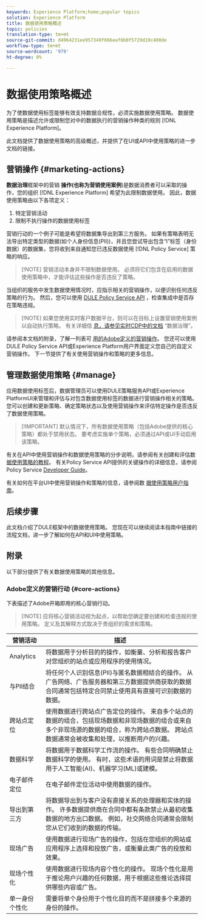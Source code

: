 ```yaml
---
keywords: Experience Platform;home;popular topics
solution: Experience Platform
title: 数据使用策略概述
topic: policies
translation-type: tm+mt
source-git-commit: d4964231ee957349f666eaf6b0f5729d19c408de
workflow-type: tm+mt
source-wordcount: '979'
ht-degree: 0%

---
```



# 数据使用策略概述

为了使数据使用标签能够有效支持数据合规性，必须实施数据使用策略。 数据使用策略是描述允许或限制您对中的数据执行的营销操作种类的规则 [!DNL Experience Platform]。

此文档提供了数据使用策略的高级概述，并提供了在UI或API中使用策略的进一步文档的链接。

## 营销操作 {#marketing-actions}

**数据治理**&#x200B;框架中的营销 **操作(也称为营销使用案例**)是数据消费者可以采取的操作，您的组织 [!DNL Experience Platform] 希望为此限制数据使用。 因此，数据使用策略由以下各项定义：

1. 特定营销活动
2. 限制不执行操作的数据使用标签

营销行动的一个例子可能是希望将数据集导出到第三方服务。 如果有策略表明无法导出特定类型的数据(如个人身份信息(PII))，并且您尝试导出包含“I”标签（身份数据）的数据集，您将收到来自通知您已违反数据使用 [!DNL Policy Service] 策略的响应。

>[!NOTE] 营销活动本身并不限制数据使用。 必须将它们包含在启用的数据使用策略中，才能评估这些操作是否违反了策略。

当组织的服务中发生数据使用情况时，应指示相关的营销操作，以便识别任何违反策略的行为。 然后，您可以使用 [DULE Policy Service API](https://www.adobe.io/apis/experienceplatform/home/api-reference.html#!acpdr/swagger-specs/dule-policy-service.yaml) ，检查集成中是否存在策略违规。

>[!NOTE] 如果您使用实时客户数据平台，则可以在目标上设置营销使用案例以自动执行策略。 有关详细信 [息，请参见实时CDP中的文档](../../rtcdp/privacy/data-governance-overview.md) “数据治理”。

请参阅本文档的附录，了解一列表可 [用的Adobe定义的营销操作](#core-actions)。 您还可以使用DULE Policy Service API或Experience Platform用户界面定义您自己的自定义营销操作。 下一节提供了有关使用营销操作和策略的更多信息。

<!-- (Add after AAM DEC mapping doc is published)
### Inheritance from Adobe Audience Manager Data Export Controls

Experience Platform has the ability to share segments with Adobe Audience Manager. Any Data Export Controls that have been applied to Audience Manager segments are translated to equivalent marketing use cases recognized by Experience Platform Data Governance.

For a reference on how specific Data Export Controls map to marketing actions in Platform, please refer to the [Audience Manager documentation](https://docs.adobe.com/content/help/en/audience-manager/user-guide/features/data-export-controls.html).
-->

## 管理数据使用策略 {#manage}

应用数据使用标签后，数据管理员可以使用DULE策略服务API或Experience PlatformUI来管理和评估与对包含数据使用标签的数据进行营销操作相关的策略。 您可以创建和更新策略、确定策略状态以及使用营销操作来评估特定操作是否违反了数据使用策略。

>[!IMPORTANT] 默认情况下，所有数据使用策略（包括Adobe提供的核心策略）都处于禁用状态。 要考虑实施单个策略，必须通过API或UI手动启用该策略。

有关在API中使用营销操作和数据使用策略的分步说明，请参阅有关创建和评估数 [据使用策略的教程](create.md)。 有关Policy Service API提供的关键操作的详细信息，请参阅Policy Service [Developer Guide](../api/getting-started.md)。

有关如何在平台UI中使用营销操作和策略的信息，请参阅数 [据使用策略用户指南](./user-guide.md)。

## 后续步骤

此文档介绍了DULE框架中的数据使用策略。 您现在可以继续阅读本指南中链接的流程文档，进一步了解如何在API和UI中使用策略。

## 附录

以下部分提供了有关数据使用策略的其他信息。

### Adobe定义的营销行动 {#core-actions}

下表描述了Adobe开箱即用的核心营销行动。

>[!NOTE] 应将核心营销活动视为起点，以帮助您确定要创建和检查违规的使用策略。 定义及其解释方式取决于贵组织的需求和策略。

| 营销活动 | 描述 |
| --- | --- |
| Analytics | 将数据用于分析目的的操作，如衡量、分析和报告客户对您组织的站点或应用程序的使用情况。 |
| 与PII结合 | 将任何个人识别信息(PII)与匿名数据相结合的操作。 从广告网络、广告服务器和第三方数据提供商获取的数据合同通常包括特定合同禁止使用具有直接可识别数据的数据。 |
| 跨站点定位 | 使用数据进行跨站点广告定位的操作。 来自多个站点的数据的组合，包括现场数据和非现场数据的组合或来自多个非现场源的数据的组合，称为跨站点数据。 跨站点数据通常会被收集和处理，以推断用户的兴趣。 |
| 数据科学 | 将数据用于数据科学工作流的操作。 有些合同明确禁止数据科学的使用。 有时，这些术语的用词是禁止将数据用于人工智能(AI)、机器学习(ML)或建模。 |
| 电子邮件定位 | 在电子邮件定位活动中使用数据的操作。 |
| 导出到第三方 | 将数据导出到与客户没有直接关系的处理器和实体的操作。 许多数据提供商在合同中都有条款禁止从最初收集数据的地方出口数据。 例如，社交网络合同通常会限制您从它们收到的数据的传输。 |
| 现场广告 | 使用数据进行现场广告的操作，包括在您组织的网站或应用程序上选择和投放广告，或衡量此类广告的投放和效果。 |
| 现场个性化 | 使用数据进行现场内容个性化的操作。 现场个性化是用于推论用户兴趣的任何数据，用于根据这些推论选择提供哪些内容或广告。 |
| 单一身份个性化 | 需要将单个身份用于个性化目的而不是拼接多个来源的身份的操作。 |
